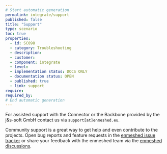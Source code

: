 ```yaml
---
# Start automatic generation
permalink: integrate/support
published: false
title: "Support"
type: scenario
toc: true
properties:
  - id: SC098
  - category: Troubleshooting
  - description:
  - customer:
  - component: integrate
  - level:
  - implementation status: DOCS ONLY
  - documentation status: OPEN
  - published: true
  - link: support
require:
required_by:
# End automatic generation
---
```


For assisted support with the Connector or the Backbone provided by the j&s-soft GmbH contact us via `support[at]enmeshed.eu`.

Community support is a great way to get help and even contribute to the projects. Open bug reports and feature requests in the [enmeshed issue tracker](https://github.com/nmshd/feedback/issues) or share your feedback with the enmeshed team via the [enmeshed discussions](https://github.com/nmshd/feedback/discussions).
